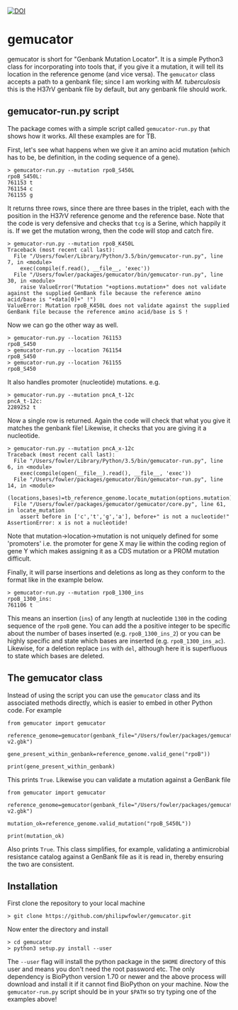 [![DOI](https://zenodo.org/badge/147030278.svg)](https://zenodo.org/badge/latestdoi/147030278)

# gemucator

gemucator is short for "Genbank Mutation Locator". It is a simple Python3 class for incorporating into tools that, if you give it a mutation, it will tell its location in the reference genome (and vice versa). The `gemucator` class accepts a path to a genbank file; since I am working with *M. tuberculosis* this is the H37rV genbank file by default, but any genbank file should work.

## gemucator-run.py script

The package comes with a simple script called `gemucator-run.py` that shows how it works. All these examples are for TB.

First, let's see what happens when we give it an amino acid mutation (which has to be, be definition, in the coding sequence of a gene).

```
> gemucator-run.py --mutation rpoB_S450L
rpoB_S450L:
761153 t
761154 c
761155 g
```
It returns three rows, since there are three bases in the triplet, each with the position in the H37rV reference genome and the reference base. Note that the code is very defensive and checks that `tcg` is a Serine, which happily it is. If we get the mutation wrong, then the code will stop and catch fire.

```
> gemucator-run.py --mutation rpoB_K450L
Traceback (most recent call last):
  File "/Users/fowler/Library/Python/3.5/bin/gemucator-run.py", line 7, in <module>
    exec(compile(f.read(), __file__, 'exec'))
  File "/Users/fowler/packages/gemucator/bin/gemucator-run.py", line 30, in <module>
    raise ValueError("Mutation "+options.mutation+" does not validate against the supplied GenBank file because the reference amino acid/base is "+data[0]+" !")
ValueError: Mutation rpoB_K450L does not validate against the supplied GenBank file because the reference amino acid/base is S !
```

Now we can go the other way as well.

```
> gemucator-run.py --location 761153
rpoB_S450
> gemucator-run.py --location 761154
rpoB_S450
> gemucator-run.py --location 761155
rpoB_S450
```

It also handles promoter (nucleotide) mutations. e.g.

```
> gemucator-run.py --mutation pncA_t-12c
pncA_t-12c:
2289252 t
```

Now a single row is returned. Again the code will check that what you give it matches the genbank file! Likewise, it checks that you are giving it a nucleotide.

```
> gemucator-run.py --mutation pncA_x-12c
Traceback (most recent call last):
  File "/Users/fowler/Library/Python/3.5/bin/gemucator-run.py", line 6, in <module>
    exec(compile(open(__file__).read(), __file__, 'exec'))
  File "/Users/fowler/packages/gemucator/bin/gemucator-run.py", line 14, in <module>
    (locations,bases)=tb_reference_genome.locate_mutation(options.mutation)
  File "/Users/fowler/packages/gemucator/gemucator/core.py", line 61, in locate_mutation
    assert before in ['c','t','g','a'], before+" is not a nucleotide!"
AssertionError: x is not a nucleotide!
```
Note that mutation->location->mutation is not uniquely defined for some 'promoters' i.e. the promoter for gene X may lie within the coding region of gene Y which makes assigning it as a CDS mutation or a PROM mutation difficult.

Finally, it will parse insertions and deletions as long as they conform to the format like in the example below.

```
> gemucator-run.py --mutation rpoB_1300_ins
rpoB_1300_ins:
761106 t
```

This means an insertion (`ins`) of any length at nucleotide `1300` in the coding sequence of the `rpoB` gene. You can add the a positive integer to be specific about the number of bases inserted (e.g. `rpoB_1300_ins_2`) or you can be highly specific and state which bases are inserted (e.g. `rpoB_1300_ins_ac`). Likewise, for a deletion replace `ins` with `del`, although here it is superfluous to state which bases are deleted.

## The gemucator class

Instead of using the script you can use the `gemucator` class and its associated methods directly, which is easier to embed in other Python code. For example

```
from gemucator import gemucator

reference_genome=gemucator(genbank_file="/Users/fowler/packages/gemucator/config/H37Rv-v2.gbk")

gene_present_within_genbank=reference_genome.valid_gene("rpoB"))

print(gene_present_within_genbank)
```

This prints `True`. Likewise you can validate a mutation against a GenBank file

```
from gemucator import gemucator

reference_genome=gemucator(genbank_file="/Users/fowler/packages/gemucator/config/H37Rv-v2.gbk")

mutation_ok=reference_genome.valid_mutation("rpoB_S450L"))

print(mutation_ok)
```

Also prints `True`. This class simplifies, for example, validating a antimicrobial resistance catalog against a GenBank file as it is read in, thereby ensuring the two are consistent.

## Installation

First clone the repository to your local machine

```
> git clone https://github.com/philipwfowler/gemucator.git
```
Now enter the directory and install

```
> cd gemucator
> python3 setup.py install --user
```

The `--user` flag will install the python package in the `$HOME` directory of this user and means you don't need the root password etc. The only dependency is BioPython version 1.70 or newer and the above process will download and install it if it cannot find BioPython on your machine. Now the `gemucator-run.py` script should be in your `$PATH` so try typing one of the examples above!
